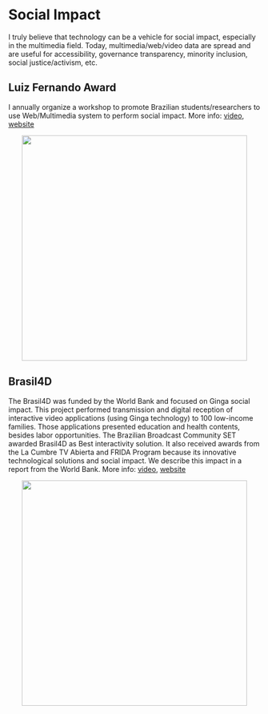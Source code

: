 # Social Impact

I truly believe that technology can be a vehicle for social impact, especially in the multimedia field. Today, multimedia/web/video data are spread and are useful for accessibility, governance transparency, minority inclusion, social justice/activism, etc.

## Luiz Fernando Award

I annually organize a workshop to promote Brazilian students/researchers to use Web/Multimedia system to perform social impact. More info: [video](https://www.youtube.com/embed/gqmkM4ZPVug), [website](https://webmedia.org.br/2021/lf-vi-premio-luiz-fernando-de-computacao)


<p align="center">
    <img src="https://webmedia.org.br/2021/wp-content/uploads/2020/09/WhatsApp-Image-2020-09-04-at-11.31.15-300x300.jpeg" width="450"/>
</p>


## Brasil4D

The Brasil4D was funded by the World Bank and focused on Ginga social impact.
This project performed transmission and digital reception of interactive video applications (using Ginga technology) to 100 low-income families.
Those applications presented education and health contents, besides labor opportunities.
The Brazilian Broadcast Community SET awarded Brasil4D as Best interactivity solution.
It also received awards from the La Cumbre TV Abierta and FRIDA Program because its innovative technological solutions and social impact.
We describe this impact in a report from the World Bank.
More info: [video](https://www.youtube.com/embed/T5hE0l_NkfY), [website](http://documents.worldbank.org/curated/en/232621468230956108/pdf/809560WP0PORTU0Box0379824B00PUBLIC0.pdf)

<p align="center">
    <img src="https://agenciabrasil.ebc.com.br/sites/default/files/atoms/image/ivani_e_filha_costas.marcela_boa.png" width="450"/>
</p>
